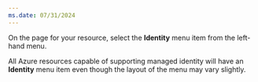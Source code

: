 ```yaml
---
ms.date: 07/31/2024
---
```

On the page for your resource, select the **Identity** menu item from the left-hand menu.

All Azure resources capable of supporting managed identity will have an **Identity** menu item even though the layout of the menu may vary slightly.
